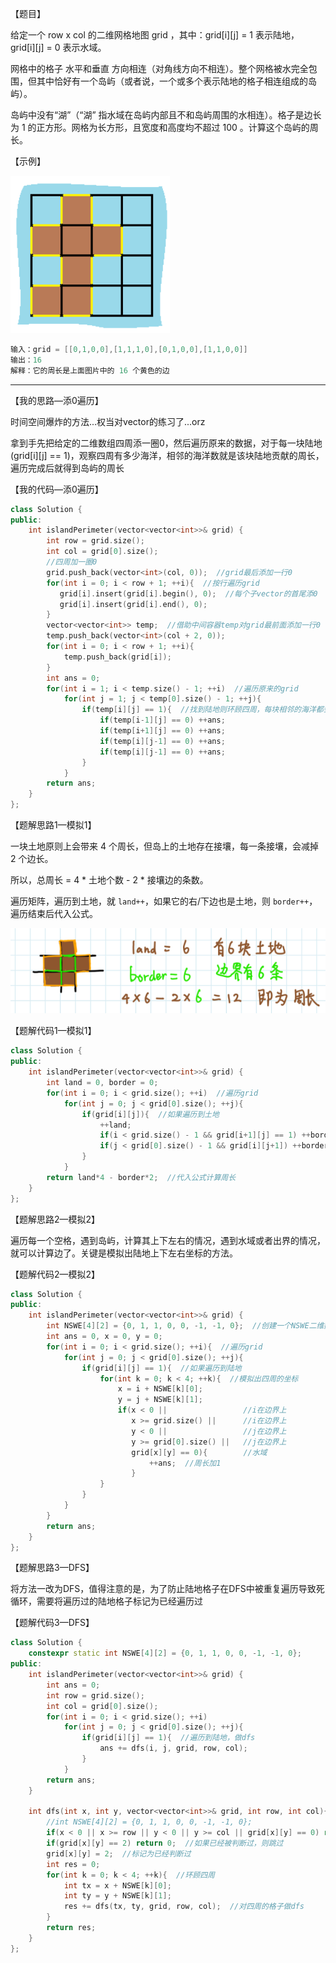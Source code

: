 【题目】

给定一个 row x col 的二维网格地图 grid ，其中：grid[i][j] = 1 表示陆地， grid[i][j] = 0 表示水域。

网格中的格子 水平和垂直 方向相连（对角线方向不相连）。整个网格被水完全包围，但其中恰好有一个岛屿（或者说，一个或多个表示陆地的格子相连组成的岛屿）。

岛屿中没有“湖”（“湖” 指水域在岛屿内部且不和岛屿周围的水相连）。格子是边长为 1 的正方形。网格为长方形，且宽度和高度均不超过 100 。计算这个岛屿的周长。

【示例】

![463-1](https://github.com/Yorkzhang19961122/LeetCodeNotebook/blob/main/%E5%93%88%E5%B8%8C%E8%A1%A8/463.%E5%B2%9B%E5%B1%BF%E7%9A%84%E5%91%A8%E9%95%BF_E/463-1.png)

```c++
输入：grid = [[0,1,0,0],[1,1,1,0],[0,1,0,0],[1,1,0,0]]
输出：16
解释：它的周长是上面图片中的 16 个黄色的边
```

---

【我的思路—添0遍历】

时间空间爆炸的方法...权当对vector的练习了...orz

拿到手先把给定的二维数组四周添一圈0，然后遍历原来的数据，对于每一块陆地(grid\[i][j] == 1)，观察四周有多少海洋，相邻的海洋数就是该块陆地贡献的周长，遍历完成后就得到岛屿的周长

【我的代码—添0遍历】

```c++
class Solution {
public:
    int islandPerimeter(vector<vector<int>>& grid) {
        int row = grid.size();
        int col = grid[0].size();
        //四周加一圈0
        grid.push_back(vector<int>(col, 0));  //grid最后添加一行0
        for(int i = 0; i < row + 1; ++i){  //按行遍历grid
           grid[i].insert(grid[i].begin(), 0);  //每个子vector的首尾添0
           grid[i].insert(grid[i].end(), 0);            
        }
        vector<vector<int>> temp;  //借助中间容器temp对grid最前面添加一行0
        temp.push_back(vector<int>(col + 2, 0));
        for(int i = 0; i < row + 1; ++i){
            temp.push_back(grid[i]);
        }
        int ans = 0;
        for(int i = 1; i < temp.size() - 1; ++i)  //遍历原来的grid
            for(int j = 1; j < temp[0].size() - 1; ++j){
                if(temp[i][j] == 1){  //找到陆地则环顾四周，每块相邻的海洋都会贡献1周长
                    if(temp[i-1][j] == 0) ++ans;
                    if(temp[i+1][j] == 0) ++ans;
                    if(temp[i][j-1] == 0) ++ans;
                    if(temp[i][j-1] == 0) ++ans;
                }
            }
        return ans;
    }
};
```

【题解思路1—模拟1】

一块土地原则上会带来 4 个周长，但岛上的土地存在接壤，每一条接壤，会减掉 2 个边长。

所以，总周长 = 4 * 土地个数 - 2 * 接壤边的条数。

遍历矩阵，遍历到土地，就 `land++`，如果它的右/下边也是土地，则 `border++`，遍历结束后代入公式。

![463-2](https://github.com/Yorkzhang19961122/LeetCodeNotebook/blob/main/%E5%93%88%E5%B8%8C%E8%A1%A8/463.%E5%B2%9B%E5%B1%BF%E7%9A%84%E5%91%A8%E9%95%BF_E/463-2.png)

【题解代码1—模拟1】

```c++
class Solution {
public:
    int islandPerimeter(vector<vector<int>>& grid) {
        int land = 0, border = 0;
        for(int i = 0; i < grid.size(); ++i)  //遍历grid
            for(int j = 0; j < grid[0].size(); ++j){
                if(grid[i][j]){  //如果遍历到土地
                    ++land;
                    if(i < grid.size() - 1 && grid[i+1][j] == 1) ++border;  //在边界内判断下方是否为土地
                    if(j < grid[0].size() - 1 && grid[i][j+1]) ++border;  //在边界内判断右方是否为土地
                }
            }
        return land*4 - border*2;  //代入公式计算周长
    }
};
```

【题解思路2—模拟2】

遍历每一个空格，遇到岛屿，计算其上下左右的情况，遇到水域或者出界的情况，就可以计算边了。关键是模拟出陆地上下左右坐标的方法。

【题解代码2—模拟2】

```c++
class Solution {
public:
    int islandPerimeter(vector<vector<int>>& grid) {
        int NSWE[4][2] = {0, 1, 1, 0, 0, -1, -1, 0};  //创建一个NSWE二维数组用于模拟某块陆地四周的坐标
        int ans = 0, x = 0, y = 0;
        for(int i = 0; i < grid.size(); ++i){  //遍历grid
            for(int j = 0; j < grid[0].size(); ++j){
                if(grid[i][j] == 1){  //如果遍历到陆地
                    for(int k = 0; k < 4; ++k){  //模拟出四周的坐标
                        x = i + NSWE[k][0]; 
                        y = j + NSWE[k][1];
                        if(x < 0 ||  				//i在边界上
                           x >= grid.size() ||  	//i在边界上
                           y < 0 ||					//j在边界上
                           y >= grid[0].size() ||   //j在边界上
                           grid[x][y] == 0){        //水域
                               ++ans;  //周长加1
                           }
                    }
                }
            }
        }
        return ans;
    }
};
```

【题解思路3—DFS】

将方法一改为DFS，值得注意的是，为了防止陆地格子在DFS中被重复遍历导致死循环，需要将遍历过的陆地格子标记为已经遍历过

【题解代码3—DFS】

```c++
class Solution {
    constexpr static int NSWE[4][2] = {0, 1, 1, 0, 0, -1, -1, 0};
public:
    int islandPerimeter(vector<vector<int>>& grid) {
        int ans = 0;
        int row = grid.size();
        int col = grid[0].size();
        for(int i = 0; i < grid.size(); ++i)
            for(int j = 0; j < grid[0].size(); ++j){
                if(grid[i][j] == 1){  //遍历到陆地，做dfs
                    ans += dfs(i, j, grid, row, col);
                }
            }
        return ans;
    }

    int dfs(int x, int y, vector<vector<int>>& grid, int row, int col){
        //int NSWE[4][2] = {0, 1, 1, 0, 0, -1, -1, 0};
        if(x < 0 || x >= row || y < 0 || y >= col || grid[x][y] == 0) return 1;  //和思路2的判断条件一样
        if(grid[x][y] == 2) return 0;  //如果已经被判断过，则跳过
        grid[x][y] = 2;  //标记为已经判断过
        int res = 0;
        for(int k = 0; k < 4; ++k){  //环顾四周
            int tx = x + NSWE[k][0];
            int ty = y + NSWE[k][1];
            res += dfs(tx, ty, grid, row, col);  //对四周的格子做dfs
        }
        return res;
    }
};
```


